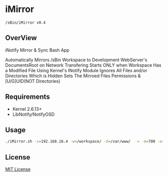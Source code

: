 iMirror
=======
`/sBin/iMirror v0.4`

OverView
--------
iNotify Mirror &amp; Sync Bash App

Automatically Mirrors /sBin Workspace to Development WebServer's DocumentsRoot on Network
Transfering Starts ONLY when Workspace Has a Modified File Using Kernel's INotify Module
Ignores All Files and/or Directories Which is Hidden
Sets The Mirroed Files Permissions & [U/G]UID(NOT Directories)

Requirements
------------
* Kernel 2.6.13+
* LibNotify/NotifyOSD

Usage
-----

```bash
./iMirror.sh -s=192.168.16.4 -w=/workspace/ -d=/var/www/  -v -m=700 -o=user:group -n
```

License
-------
[MIT License](http://slashsbin.mit-license.org/)



